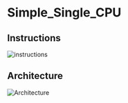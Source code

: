# Simple_Single_CPU

## Instructions
![instructions](https://user-images.githubusercontent.com/79304054/147048891-1e465175-1b9d-48d2-8a79-c0531ffbfd95.jpg)

## Architecture
![Architecture](https://user-images.githubusercontent.com/79304054/147048996-7fdba00c-7abc-4d1f-ad33-09cc5cd2aac3.jpg)
